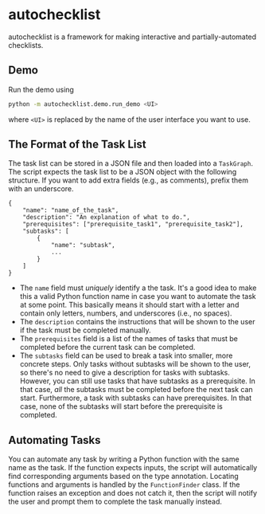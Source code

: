 # autochecklist

autochecklist is a framework for making interactive and partially-automated checklists.

## Demo

Run the demo using
```sh
python -m autochecklist.demo.run_demo <UI>
```
where `<UI>` is replaced by the name of the user interface you want to use.

## The Format of the Task List

The task list can be stored in a JSON file and then loaded into a `TaskGraph`. The script expects the task list to be a JSON object with the following structure. If you want to add extra fields (e.g., as comments), prefix them with an underscore.
```
{
	"name": "name_of_the_task",
	"description": "An explanation of what to do.",
	"prerequisites": ["prerequisite_task1", "prerequisite_task2"],
	"subtasks": [
		{
			"name": "subtask",
			...
		}
	]
}
```

- The `name` field must *uniquely* identify a the task. It's a good idea to make this a valid Python function name in case you want to automate the task at some point. This basically means it should start with a letter and contain only letters, numbers, and underscores (i.e., no spaces).
- The `description` contains the instructions that will be shown to the user if the task must be completed manually.
- The `prerequisites` field is a list of the names of tasks that must be completed before the current task can be completed.
- The `subtasks` field can be used to break a task into smaller, more concrete steps. Only tasks without subtasks will be shown to the user, so there's no need to give a description for tasks with subtasks. However, you can still use tasks that have subtasks as a prerequisite. In that case, *all* the subtasks must be completed before the next task can start. Furthermore, a task with subtasks can have prerequisites. In that case, none of the subtasks will start before the prerequisite is completed.

## Automating Tasks

You can automate any task by writing a Python function with the same name as the task. If the function expects inputs, the script will automatically find corresponding arguments based on the type annotation. Locating functions and arguments is handled by the `FunctionFinder` class. If the function raises an exception and does not catch it, then the script will notify the user and prompt them to complete the task manually instead.
